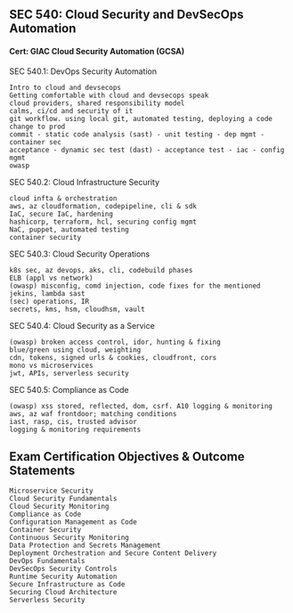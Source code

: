 ## SEC 540: Cloud Security and DevSecOps Automation
#### Cert: GIAC Cloud Security Automation (GCSA)

SEC 540.1: DevOps Security Automation
```
Intro to cloud and devsecops
Getting comfortable with cloud and devsecops speak
cloud providers, shared responsibility model
calms, ci/cd and security of it
git workflow. using local git, automated testing, deploying a code change to prod
commit - static code analysis (sast) - unit testing - dep mgmt - container sec
acceptance - dynamic sec test (dast) - acceptance test - iac - config mgmt
owasp
```
SEC 540.2: Cloud Infrastructure Security
```
cloud infta & orchestration
aws, az cloudformation, codepipeline, cli & sdk
IaC, secure IaC, hardening
hashicorp, terraform, hcl, securing config mgmt
NaC, puppet, automated testing
container security
```
SEC 540.3: Cloud Security Operations
```
k8s sec, az devops, aks, cli, codebuild phases
ELB (appl vs network)
(owasp) misconfig, comd injection, code fixes for the mentioned
jekins, lambda sast 
(sec) operations, IR
secrets, kms, hsm, cloudhsm, vault
```
SEC 540.4: Cloud Security as a Service
```
(owasp) broken access control, idor, hunting & fixing
blue/green using cloud, weighting
cdn, tokens, signed urls & cookies, cloudfront, cors
mono vs microservices
jwt, APIs, serverless security
```
SEC 540.5: Compliance as Code
```
(owasp) xss stored, reflected, dom, csrf. A10 logging & monitoring
aws, az waf frontdoor; matching conditions
iast, rasp, cis, trusted advisor
logging & monitoring requirements
```
## Exam Certification Objectives & Outcome Statements
```
Microservice Security
Cloud Security Fundamentals
Cloud Security Monitoring
Compliance as Code
Configuration Management as Code
Container Security
Continuous Security Monitoring
Data Protection and Secrets Management
Deployment Orchestration and Secure Content Delivery
DevOps Fundamentals
DevSecOps Security Controls
Runtime Security Automation
Secure Infrastructure as Code
Securing Cloud Architecture
Serverless Security
```
